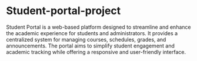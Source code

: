 # Student-portal-project
Student Portal is a web-based platform designed to streamline and enhance the academic experience for students and administrators. It provides a centralized system for managing courses, schedules, grades, and announcements. The portal aims to simplify student engagement and academic tracking while offering a responsive and user-friendly interface.

